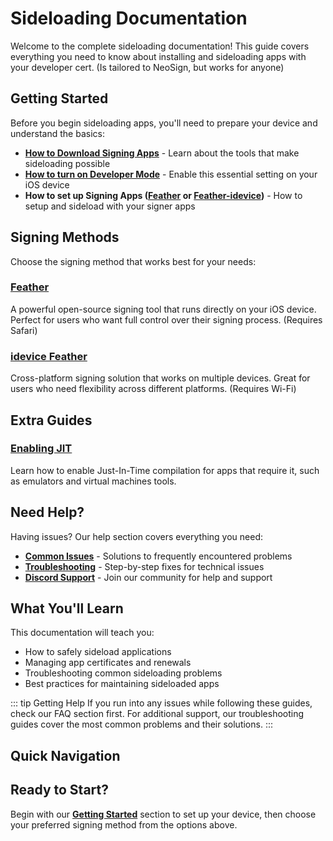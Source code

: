 # Sideloading Documentation

Welcome to the complete sideloading documentation! This guide covers everything you need to know about installing and sideloading apps with your developer cert. (Is tailored to NeoSign, but works for anyone)

## Getting Started

Before you begin sideloading apps, you'll need to prepare your device and understand the basics:

- **[How to Download Signing Apps](./getting-started/downloading-signing-apps)** - Learn about the tools that make sideloading possible
- **[How to turn on Developer Mode](./getting-started/developer-mode)** - Enable this essential setting on your iOS device
- **How to set up Signing Apps ([Feather](/apps/feather) or [Feather-idevice](./apps/idevice-feather))** - How to setup and sideload with your signer apps

## Signing Methods

Choose the signing method that works best for your needs:

### [Feather](/apps/feather)
A powerful open-source signing tool that runs directly on your iOS device. Perfect for users who want full control over their signing process. (Requires Safari)


### [idevice Feather](/apps/idevice-feather) 
Cross-platform signing solution that works on multiple devices. Great for users who need flexibility across different platforms. (Requires Wi-Fi)


## Extra Guides

### [Enabling JIT](/guides/enabling-jit)
Learn how to enable Just-In-Time compilation for apps that require it, such as emulators and virtual machines tools.


## Need Help?

Having issues? Our help section covers everything you need:

- **[Common Issues](./troubleshooting/common-issues)** - Solutions to frequently encountered problems
- **[Troubleshooting](./troubleshooting/troubleshooting)** - Step-by-step fixes for technical issues  
- **[Discord Support](./troubleshooting/discord)** - Join our community for help and support

## What You'll Learn

This documentation will teach you:

- How to safely sideload applications
- Managing app certificates and renewals
- Troubleshooting common sideloading problems
- Best practices for maintaining sideloaded apps

::: tip Getting Help
If you run into any issues while following these guides, check our FAQ section first. For additional support, our troubleshooting guides cover the most common problems and their solutions.
:::

## Quick Navigation


## Ready to Start?

Begin with our **[Getting Started](./getting-started/developer-mode)** section to set up your device, then choose your preferred signing method from the options above. 
